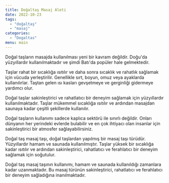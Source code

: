 ```yaml
---
title: Doğaltaş Masaj Aleti
date: 2022-10-23
tags:
  - "doğaltaş"
  - "masaj"
categories:
  - "Dogaltas"
menu: main
---
```


Doğal taşların masajda kullanılması yeni bir kavram değildir. Doğu'da yüzyıllardır kullanılmaktadır ve şimdi Batı'da popüler hale gelmektedir.

Taşlar rahat bir sıcaklığa ısıtılır ve daha sonra sıcaklık ve rahatlık sağlamak için vücuda yerleştirilir. Genellikle sırt, boyun, omuz veya ayaklarda kullanılırlar. Taştan gelen ısı kasları gevşetmeye ve gerginliği gidermeye yardımcı olur.

Doğal taşlar sakinleştirici ve rahatlatıcı bir deneyim sağlamak için yüzyıllardır kullanılmaktadır. Taşlar mükemmel sıcaklığa ısıtılır ve ardından masajdan saunaya kadar çeşitli şekillerde kullanılır.

Doğal taşların kullanımı sadece kaplıca sektörü ile sınırlı değildir. Onları dünyanın her yerindeki evlerde bulabilir ve en çok ihtiyacı olan insanlar için sakinleştirici bir atmosfer sağlayabilirsiniz.

Doğal taş masaj taşı, doğal taşlardan yapılmış bir masaj taşı türüdür. Yüzyıllardır hamam ve saunada kullanılmıştır. Taşlar yüksek bir sıcaklığa kadar ısıtılır ve ardından sakinleştirici, rahatlatıcı ve ferahlatıcı bir deneyim sağlamak için soğutulur.

Doğal taş masaj taşının kullanımı, hamam ve saunada kullanıldığı zamanlara kadar uzanmaktadır. Bu masaj türünün sakinleştirici, rahatlatıcı ve ferahlatıcı bir deneyim sağladığına inanılmaktadır.
